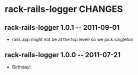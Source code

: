 # rack-rails-logger CHANGES

## rack-rails-logger 1.0.1 -- 2011-09-01

* rails app might not be at the top level! so we pick singleton

## rack-rails-logger 1.0.0 -- 2011-07-21

* Birthday!
